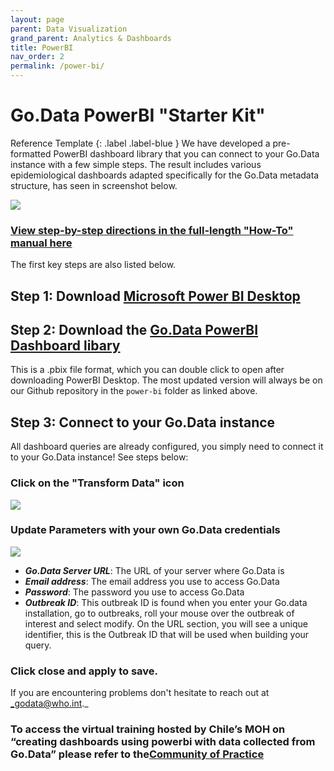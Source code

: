 ```yaml
---
layout: page
parent: Data Visualization
grand_parent: Analytics & Dashboards
title: PowerBI
nav_order: 2
permalink: /power-bi/
---
```


# Go.Data PowerBI "Starter Kit"
Reference Template
{: .label .label-blue }
We have developed a pre-formatted PowerBI dashboard library that you can connect to your Go.Data instance with a few simple steps. The result includes various epidemiological dashboards adapted specifically for the Go.Data metadata structure, has seen in screenshot below.

![](../assets/powerbi_dash_new.png)

### [View step-by-step directions in the full-length "How-To" manual here](https://github.com/WorldHealthOrganization/godata/blob/master/docs/analytics/2-data-visualization/2B-power-bi/Connecting%20Power%20BI%20to%20GoData%20Manual.pdf)

The first key steps are also listed below.

## Step 1: Download [Microsoft Power BI Desktop](https://www.microsoft.com/en-us/download/details.aspx?id=58494)

## Step 2: Download the [Go.Data PowerBI Dashboard libary](https://github.com/WorldHealthOrganization/godata/blob/master/docs/analytics/2-data-visualization/2B-power-bi/Go-Data%20Epidemiological%20Dashboards_FINAL.pbix)

This is a .pbix file format, which you can double click to open after downloading PowerBI Desktop. The most updated version will always be on our Github repository in the `power-bi` folder as linked above.

## Step 3: Connect to your Go.Data instance 
All dashboard queries are already configured, you simply need to connect it to your Go.Data instance! See steps below:

### Click on the "Transform Data" icon 
![](../assets/powerbi_transform_data.png)

### Update Parameters with your own Go.Data credentials
![](../assets/powerbi_update_parameters.png)
- ***Go.Data Server URL***: The URL of your server where Go.Data is
- ***Email address***: The email address you use to access Go.Data
- ***Password***: The password you use to access Go.Data
- ***Outbreak ID***: This outbreak ID is found when you enter your Go.data installation, go to outbreaks, roll your mouse over the outbreak of interest and select modify. On the URL section, you will see a unique identifier, this is the Outbreak ID that will be used when building your query.

### Click close and apply to save.

If you are encountering problems don't hesitate to reach out at _godata@who.int._


### To access the virtual training hosted by Chile’s MOH on “creating dashboards using powerbi with data collected from Go.Data” please refer to the[Community of Practice](https://community-godata.who.int/conversations/dashboards-and-analysis/godata-implementation-in-chile-training-in-the-development-of-dashboards-in-power-bi-connected-to-godata/621f8a65c838953441d0246e)

